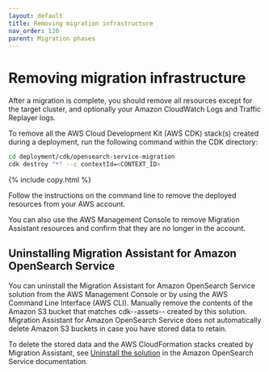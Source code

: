 ```yaml
---
layout: default
title: Removing migration infrastructure
nav_order: 120
parent: Migration phases
---
```


# Removing migration infrastructure

After a migration is complete, you should remove all resources except for the target cluster, and optionally your Amazon CloudWatch Logs and Traffic Replayer logs.

To remove all the AWS Cloud Development Kit (AWS CDK) stack(s) created during a deployment, run the following command within the CDK directory:

```bash  
cd deployment/cdk/opensearch-service-migration
cdk destroy "*" --c contextId=<CONTEXT_ID>
```
{% include copy.html %}

Follow the instructions on the command line to remove the deployed resources from your AWS account.

You can also use the AWS Management Console to remove Migration Assistant resources and confirm that they are no longer in the account.

## Uninstalling Migration Assistant for Amazon OpenSearch Service

You can uninstall the Migration Assistant for Amazon OpenSearch Service solution from the AWS Management Console or by using the AWS Command Line Interface (AWS CLI). Manually remove the contents of the Amazon S3 bucket that matches cdk-<unique id>-assets-<account id>-<region> created by this solution. Migration Assistant for Amazon OpenSearch Service does not automatically delete Amazon S3 buckets in case you have stored data to retain. 

To delete the stored data and the AWS CloudFormation stacks created by Migration Assistant, see [Uninstall the solution](https://docs.aws.amazon.com/solutions/latest/migration-assistant-for-amazon-opensearch-service/uninstall-the-solution.html) in the Amazon OpenSearch Service documentation.
